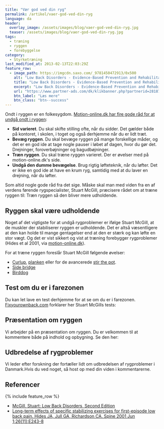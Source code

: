 ```yaml
---
title: "Vær god ved din ryg"
permalink: /artikel/vaer-god-ved-din-ryg
language: da
header:
  overlay_image: /assets/images/blog/vaer-god-ved-din-ryg.jpg
  teaser: /assets/images/blog/vaer-god-ved-din-ryg.jpg
tags:
  - træning
  - ryggen
  - forebyggelse
category:
  - Styrketræning
last_modified_at: 2013-02-13T22:03:29Z
feature_row:
  - image_path: https://imgcdn.saxo.com/_9781450472913/0x500
    alt: "Low Back Disorders - Evidence-Based Prevention and Rehabilitation af Stuart Mcgill"
    title: "Low Back Disorders - Evidence-Based Prevention and Rehabilitation af Stuart Mcgill"
    excerpt: "Low Back Disorders - Evidence-Based Prevention and Rehabilitation af Stuart Mcgill"
    url: "https://www.partner-ads.com/dk/klikbanner.php?partnerid=28187&bannerid=43264&htmlurl=https://www.saxo.com/dk/low-back-disorders_stuart-mcgill_hardback_9781450472913"
    btn_label: "Læs mere"
    btn_class: "btn--success"
---
```


Ondt i ryggen er en folkesygdom. [Motion-online.dk har fire gode råd for at undgå ondt i ryggen](https://web.archive.org/web/20160406053525/http://www.motion-online.dk/sundhed_og_vaegt/sundhed_generelt/undgaa_ondt_i_ryggen/):

- **Sid varieret**. Du skal skifte stilling ofte, når du sidder. Det gælder både på kontoret, i skolen, i toget og også derhjemme når du er lidt træt.
- **Bevæg ryggen**. Du skal bevæge ryggen på mange forskellige måder, og det er en god ide at tage nogle pauser i løbet af dagen, hvor du gør det. Drejninger, foroverbøjninger og bagudbøjninger.
- **Træn ryggen**. Du skal træne ryggen varieret. Der er øvelser med på motion-online.dk's side.
- **Undgå den dumme bevægelse**. Brug rigtig løfteteknik, når du løfter. Det er ikke en god ide at have en krum ryg, samtidig med at du laver en drejning, når du løfter.

Som altid nogle gode råd fra det sige. Måske skal man med viden fra en af verdens førende rygspecialister, Stuart McGill, præcisere rådet om at træne ryggen til: Træn ryggen så den bliver mere udholdende.

Ryggen skal være udholdende
---------------------------

Noget af det vigtigste for at undgå rygproblemer er ifølge Stuart McGill, at de muskler der stabiliserer ryggen er udholdende. Det er altså væsentligere at den kan holde til mange gentagelser end at den er stærk og kan løfte en stor vægt. Og det er vist sikkert og vist at træning forebygger rygproblemer (Hides et al 2001, via [motion-online.dk](http://www.motion-online.dk/styrketraening/styrke_-_artikler/traening_forebygger_ondt_i_ryggen/)).

For at træne ryggen foreslår Stuart McGill følgende øvelser:

- [Curlup](/oevelse/maveoevelse-stuart-mcgill-curlup), [planken](/oevelse/planken) eller for de avancerede [stir the pot](/oevelse/stir-pot).
- [Side bridge](/oevelse/side-bridge)
- [Birddog](/oevelse/birddog)

Test om du er i farezonen
-------------------------

Du kan let lave en test derhjemme for at se om du er i farezonen. [Fixyourownback.com](http://fixyourownback.com) forklarer her Stuart McGills tests:

Præsentation om ryggen
----------------------

Vi arbejder på en præsentation om ryggen. Du er velkommen til at kommentere både på indhold og opbygning. Se den her:

Udbredelse af rygproblemer
--------------------------

Vi leder efter forskning der fortæller lidt om udbredelsen af rygproblemer i Danmark.Hvis du ved noget, så host op med din viden i kommentarerne.

Referencer
----------

{% include feature_row %}

- [McGill, Stuart: Low Back Disorders, Second Edition](http://www.amazon.com/Back-Disorders-Second-Stuart-McGill/dp/0736066926)
- [Long-term effects of specific stabilizing exercises for first-episode low back pain. Hides JA, Jull GA, Richardson CA. Spine 2001 Jun 1;26(11):E243-8](http://www.ncbi.nlm.nih.gov/entrez/query.fcgi?cmd=Retrieve&db=PubMed&list_uids=11389408&dopt=Abstract)
